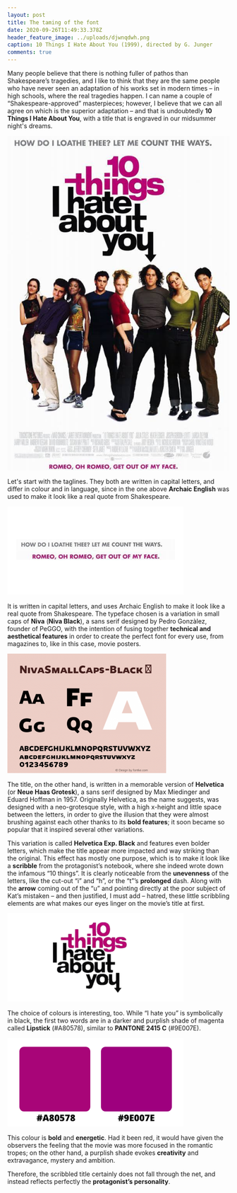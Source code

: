 ```yaml
---
layout: post
title: The taming of the font
date: 2020-09-26T11:49:33.378Z
header_feature_image: ../uploads/djwnqdwh.png
caption: 10 Things I Hate About You (1999), directed by G. Junger
comments: true
---
```

Many people believe that there is nothing fuller of pathos than Shakespeare’s tragedies, and I like to think that they are the same people who have never seen an adaptation of his works set in modern times – in high schools, where the real tragedies happen. I can name a couple of “Shakespeare-approved” masterpieces; however, I believe that we can all agree on which is the superior adaptation – and that is undoubtedly **10 Things I Hate About You**, with a title that is engraved in our midsummer night's dreams.

![10 Things I Hate About You's movie poster [credit: IMDb]](../uploads/dkjfekjc.jpg)

Let's start with the taglines. They both are written in capital letters, and differ in colour and in language, since in the one above **Archaic English** was used to make it look like a real quote from Shakespeare.

![](../uploads/efjefewfwe.png)

It is written in capital letters, and uses Archaic English to make it look like a real quote from Shakespeare. The typeface chosen is a variation in small caps of **Niva** (**Niva Black**), a sans serif designed by Pedro Gonzàlez, founder of PeGGO, with the intention of fusing together **technical and aesthetical features** in order to create the perfect font for every use, from magazines to, like in this case, movie posters.

![Niva Black's family [credit: fontke]](../uploads/360x270.png)

The title, on the other hand, is written in a memorable version of **Helvetica** (or **Neue Haas Grotesk**), a sans serif designed by Max Miedinger and Eduard Hoffman in 1957. Originally Helvetica, as the name suggests, was designed with a neo-grotesque style, with a high x-height and little space between the letters, in order to give the illusion that they were almost brushing against each other thanks to its **bold features**; it soon became so popular that it inspired several other variations.

This variation is called **Helvetica Exp. Black** and features even bolder letters, which make the title appear more impacted and way striking than the original. This effect has mostly one purpose, which is to make it look like a **scribble** from the protagonist’s notebook, where she indeed wrote down the infamous “10 things”. It is clearly noticeable from the **unevenness** of the letters, like the cut-out “i” and “h”, or the “t”’s **prolonged** dash. Along with the **arrow** coming out of the “u” and pointing directly at the poor subject of Kat’s mistaken – and then justified, I must add – hatred, these little scribbling elements are what makes our eyes linger on the movie’s title at first.

![](../uploads/fnejfnejfne.png)

The choice of colours is interesting, too. While “I hate you” is symbolically in black, the first two words are in a darker and purplish shade of magenta called **Lipstick** (#A80578), similar to **PANTONE 2415 C** (#9E007E).

![This time the difference between the two shades is very subtle.](../uploads/a80578.png)

This colour is **bold** and **energetic**. Had it been red, it would have given the observers the feeling that the movie was more focused in the romantic tropes; on the other hand, a purplish shade evokes **creativity** and extravagance, mystery and ambition.

Therefore, the scribbled title certainly does not fall through the net, and instead reflects perfectly the **protagonist’s personality**.